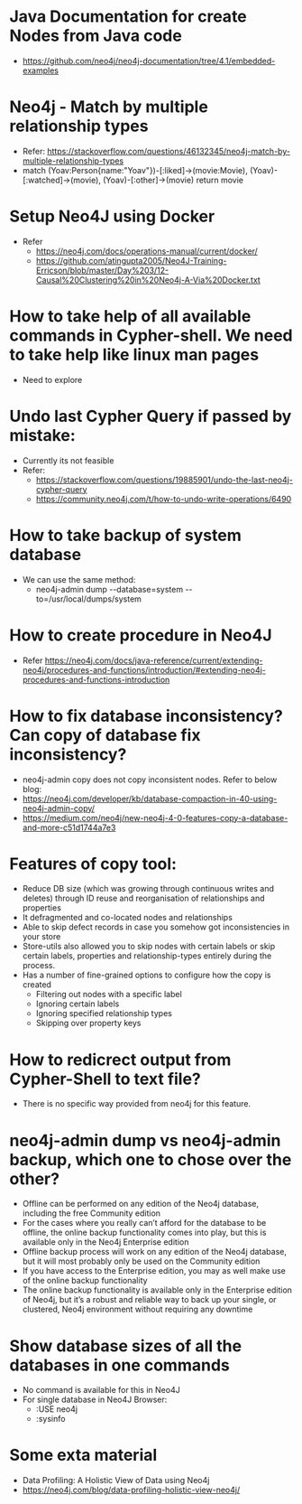# Java Documentation for create Nodes from Java code
 - https://github.com/neo4j/neo4j-documentation/tree/4.1/embedded-examples


# Neo4j - Match by multiple relationship types
 - Refer:  https://stackoverflow.com/questions/46132345/neo4j-match-by-multiple-relationship-types
 - match (Yoav:Person{name:"Yoav"})-[:liked]->(movie:Movie), (Yoav)-[:watched]->(movie), (Yoav)-[:other]->(movie) return movie

# Setup Neo4J using Docker
 - Refer
	- https://neo4j.com/docs/operations-manual/current/docker/
	- https://github.com/atingupta2005/Neo4J-Training-Erricson/blob/master/Day%203/12-Causal%20Clustering%20in%20Neo4j-A-Via%20Docker.txt
 

# How to take help of all available commands in Cypher-shell. We need to take help like linux man pages
 - Need to explore
 
# Undo last Cypher Query if passed by mistake:
 - Currently its not feasible
  - Refer:
    -  https://stackoverflow.com/questions/19885901/undo-the-last-neo4j-cypher-query
    - https://community.neo4j.com/t/how-to-undo-write-operations/6490


# How to take backup of system database
 - We can use the same method:
	 - neo4j-admin dump --database=system  --to=/usr/local/dumps/system


# How to create procedure in Neo4J
 - Refer https://neo4j.com/docs/java-reference/current/extending-neo4j/procedures-and-functions/introduction/#extending-neo4j-procedures-and-functions-introduction

# How to fix database inconsistency? Can copy of database fix inconsistency?
 - neo4j-admin copy does not copy inconsistent nodes. Refer to below blog:
  - https://neo4j.com/developer/kb/database-compaction-in-40-using-neo4j-admin-copy/
  - https://medium.com/neo4j/new-neo4j-4-0-features-copy-a-database-and-more-c51d1744a7e3
  
  # Features of copy tool:
   - Reduce DB size (which was growing through continuous writes and deletes) through ID reuse and reorganisation of relationships and properties
   - It defragmented and co-located nodes and relationships
   - Able to skip defect records in case you somehow got inconsistencies in your store
   - Store-utils also allowed you to skip nodes with certain labels or skip certain labels, properties and relationship-types entirely during the process.
   - Has a number of fine-grained options to configure how the copy is created
     - Filtering out nodes with a specific label
	 - Ignoring certain labels
	 - Ignoring specified relationship types
	 - Skipping over property keys
	 
  
# How to redicrect output from Cypher-Shell to text file?
 - There is no specific way provided from neo4j for this feature.

# neo4j-admin dump vs neo4j-admin backup, which one to chose over the other?
 - Offline can be performed on any edition of the Neo4j database, including the free Community edition
 - For the cases where you really can’t afford for the database to be offline, the online backup functionality comes into play, but this is available only in the Neo4j Enterprise edition
 - Offline backup process will work on any edition of the Neo4j database, but it will most probably only be used on the Community edition
 - If you have access to the Enterprise edition, you may as well make use of the online backup functionality
 - The online backup functionality is available only in the Enterprise edition of Neo4j, but it’s a robust and reliable way to back up your single, or clustered, Neo4j environment without requiring any downtime

# Show database sizes of all the databases in one commands
  - No command is available for this in Neo4J
  - For single database in Neo4J Browser:
    - :USE neo4j
	- :sysinfo

# Some exta material
  - Data Profiling: A Holistic View of Data using Neo4j
   - https://neo4j.com/blog/data-profiling-holistic-view-neo4j/


